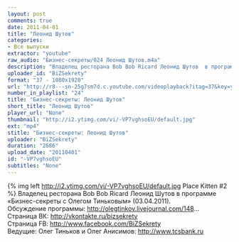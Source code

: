 ```yaml
---
layout: post
comments: true
date: 2011-04-01
title: "Леонид Шутов"
categories:
- Все выпуски
extractor: "youtube"
raw_audio: "Бизнес-секреты/024 Леонид Шутов.m4a"
description: "Владелец ресторана Bob Bob Ricard Леонид Шутов  в программе «Бизнес-секреты с Олегом Тиньковым» (03.04.2011).\nОбсуждение программы: http://olegtinkov.livejournal.com/148...\nСтраница ВК: http://vkontakte.ru/bizsekrety\nСтраница FB: http://www.facebook.com/BiZSekrety\nВедущие: Олег Тиньков и Олег Анисимов: http://www.tcsbank.ru"
uploader_id: "BiZSekrety"
format: "37 - 1080x1920"
url: "http://r8---sn-25g7sm7d.c.youtube.com/videoplayback?itag=37&key=yt1&ip=92.255.182.31&sver=3&newshard=yes&ms=au&mv=m&source=youtube&mt=1362332234&ratebypass=yes&id=f953fbbe086ca045&expire=1362356437&upn=4pG81Lv6dPw&ipbits=8&fexp=906376%2C904825%2C914058%2C913804%2C920704%2C912806%2C902000%2C922403%2C922405%2C929901%2C913605%2C925006%2C906938%2C931202%2C908529%2C920201%2C930101%2C906834%2C913570%2C901451&cp=U0hVR1NQVF9IUUNONV9LSlhFOjdmWWlSS2syOFlY&sparams=cp%2Cid%2Cip%2Cipbits%2Citag%2Cratebypass%2Csource%2Cupn%2Cexpire&signature=23798FCDC16003653216D5974C9FD943A853C87A.30EB3DDC764F45F3E19B5D9BFA1D293A65CF42BB"
number_in_playlist: "24"
title: "Бизнес-секреты: Леонид Шутов"
short_title: "Леонид Шутов"
player_url: "None"
thumbnail: "http://i2.ytimg.com/vi/-VP7vghsoEU/default.jpg"
ext: "mp4"
stitle: "Бизнес-секреты: Леонид Шутов"
uploader: "BiZSekrety"
duration: "2686"
upload_date: "20110401"
id: "-VP7vghsoEU"
subtitles: "None"
---
```


{% img left http://i2.ytimg.com/vi/-VP7vghsoEU/default.jpg Place Kitten #2 %}
Владелец ресторана Bob Bob Ricard Леонид Шутов  в программе «Бизнес-секреты с Олегом Тиньковым» (03.04.2011).  
Обсуждение программы: http://olegtinkov.livejournal.com/148...  
Страница ВК: http://vkontakte.ru/bizsekrety  
Страница FB: http://www.facebook.com/BiZSekrety  
Ведущие: Олег Тиньков и Олег Анисимов: http://www.tcsbank.ru